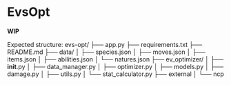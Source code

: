 # EvsOpt

**WIP**

Expected structure:
evs-opt/
├── app.py
├── requirements.txt
├── README.md
├── data/
│   ├── species.json
│   ├── moves.json
│   ├── items.json
│   ├── abilities.json
│   └── natures.json
├── ev_optimizer/
│   ├── __init__.py
│   ├── data_manager.py
│   ├── optimizer.py
│   ├── models.py
│   ├── damage.py
│   ├── utils.py
│   └── stat_calculator.py
├── external
│   └── ncp
